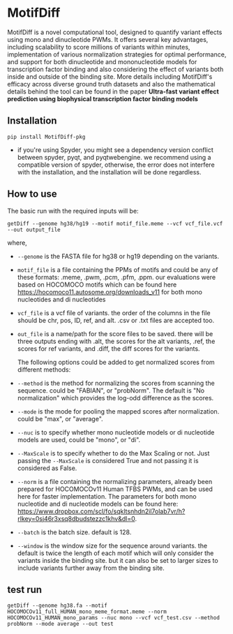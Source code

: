 # MotifDiff
MotifDiff is a novel computational tool, designed to quantify variant effects using mono and dinucleotide PWMs. It offers several key advantages, including scalability to score millions of variants within minutes, implementation of various normalization strategies for optimal performance, and support for both dinucleotide and mononucleotide models for transcription factor binding and also considering the effect of variants both inside and outside of the binding site. More details including MotifDiff's efficacy across diverse ground truth datasets and also the mathematical details behind the tool can be found in the paper **Ultra-fast variant effect prediction using biophysical transcription factor binding models**

## Installation
```
pip install MotifDiff-pkg
```
* if you're using Spyder, you might see a dependency version conflict between spyder, pyqt, and pyqtwebengine. we recommend using a compatible version of spyder, otherwise, the error does not interfere with the installation, and the installation will be done regardless.  
## How to use
The basic run with the required inputs will be:
```
getDiff --genome hg38/hg19 --motif motif_file.meme --vcf vcf_file.vcf --out output_file
```
where,
- ```--genome``` is the FASTA file for hg38 or hg19 depending on the variants.
- ```motif_file```  is a file containing the PPMs of motifs and could be any of these formats: .meme, .pwm, .pcm, .pfm, .ppm. our evaluations were based on HOCOMOCO motifs which can be found here https://hocomoco11.autosome.org/downloads_v11 for both mono nucleotides and di nucleotides
- ```vcf_file```  is a vcf file of variants. the order of the columns in the file should be chr, pos, ID, ref, and alt. .csv or .txt files are accepted too.
- ```out_file``` is a name/path for the score files to be saved. there will be three outputs ending with .alt, the scores for the alt variants, .ref, the scores for ref variants, and .diff, the diff scores for the variants.
  
  The following options could be added to get normalized scores from different methods:
- ```--method```  is the method for normalizing the scores from scanning the sequence. could be "FABIAN", or "probNorm". The default is "No normalization" which provides the log-odd difference as the scores.
- ```--mode```  is the mode for pooling the mapped scores after normalization. could be "max", or "average".
- ```--nuc```  is to specify whether mono nucleotide models or di nucleotide models are used, could be "mono", or "di".
- ```--MaxScale``` is to specify whether to do the Max Scaling or not. Just passing the ```--MaxScale``` is considered True and not passing it is considered as False.
- ```--norm``` is a file containing the normalizing parameters, already been prepared for HOCOMOCOv11 Human TFBS PWMs, and can be used here for faster implementation. The parameters for both mono nucleotide and di nucleotide models can be found here: https://www.dropbox.com/scl/fo/sqkltsnhdn2il7olab7vr/h?rlkey=0sj46r3xsq8dbudstezzc1khv&dl=0.
- ```--batch``` is the batch size. default is 128.
- ```--window``` is the window size for the sequence around variants. the default is twice the length of each motif which will only consider the variants inside the binding site. but it can also be set to larger sizes to include variants further away from the binding site.

## test run
```
getDiff --genome hg38.fa --motif HOCOMOCOv11_full_HUMAN_mono_meme_format.meme --norm HOCOMOCOv11_HUMAN_mono_params --nuc mono --vcf vcf_test.csv --method probNorm --mode average --out test
```
